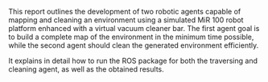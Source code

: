 This report outlines the development of two robotic agents capable of mapping and cleaning
an environment using a simulated MiR 100 robot platform enhanced with a virtual vacuum cleaner
bar. The first agent goal is to build a complete map of the environment in the minimum time possible,
while the second agent should clean the generated environment efficiently.

It explains in detail how to run the ROS package for both the traversing and cleaning agent, as well as the obtained results.
